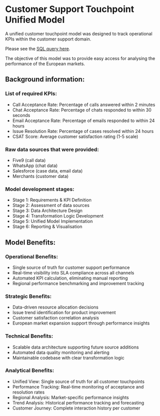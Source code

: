 # Customer Support Touchpoint Unified Model
A unified customer touchpoint model was designed to track operational KPIs within the customer support domain.

Please see the [SQL query here](https://github.com/metkapinezic/FinOps_CS_Unified_model/blob/main/touchpoint_unified.sql).

The objective of this model was to provide easy access for analysing the performance of the European markets.

## Background information:

### List of required KPIs:
- Call Acceptance Rate: Percentage of calls answered within 2 minutes
- Chat Acceptance Rate: Percentage of chats responded to within 30 seconds
- Email Acceptance Rate: Percentage of emails responded to within 24 hours
- Issue Resolution Rate: Percentage of cases resolved within 24 hours
- CSAT Score: Average customer satisfaction rating (1-5 scale)

### Raw data sources that were provided:
- Five9 (call data)
- WhatsApp (chat data)
- Salesforce (case data, email data)
- Merchants (customer data)

### Model development stages:
- Stage 1: Requirements & KPI Definition
- Stage 2: Assessment of data sources
- Stage 3: Data Architecture Design
- Stage 4: Transformation Logic Development
- Stage 5: Unified Model Implementation
- Stage 6: Reporting & Visualisation

## Model Benefits:
### Operational Benefits:

- Single source of truth for customer support performance
- Real-time visibility into SLA compliance across all channels
- Automated KPI calculation, eliminating manual reporting
- Regional performance benchmarking and improvement tracking

### Strategic Benefits:

- Data-driven resource allocation decisions
- Issue trend identification for product improvement
- Customer satisfaction correlation analysis
- European market expansion support through performance insights

### Technical Benefits:

- Scalable data architecture supporting future source additions
- Automated data quality monitoring and alerting
- Maintainable codebase with clear transformation logic

### Analytical Benefits:
- Unified View: Single source of truth for all customer touchpoints
- Performance Tracking: Real-time monitoring of acceptance and resolution rates
- Regional Analysis: Market-specific performance insights
- Trend Analysis: Historical performance tracking and forecasting
- Customer Journey: Complete interaction history per customer
